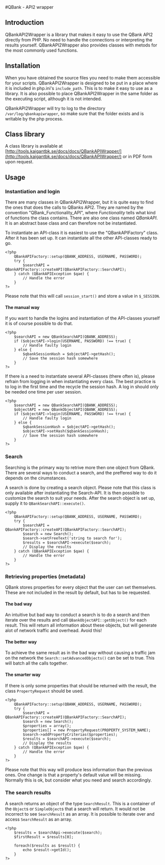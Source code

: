#QBank - API2 wrapper

## Introduction
QBankAPI2Wrapper is a library that makes it easy to use the QBank API2 directly from PHP. No need to handle the connections or interpreting the results yourself. QBankAPI2Wrapper also provides classes with metods for the most commonly used functions.

## Installation
When you have obtained the source files you need to make them accessible for your scripts. QBankAPI2Wrapper is designed to be put in a place where it is included in php.ini's `include_path`. This is to make it easy to use as a library. It is also possible to place QBankAPI2Wrapper in the same folder as the executing script, although it is not intended.

QBankAPI2Wrapper will try to log to the directory `/var/log/qbankapiwrapper`, so make sure that the folder exists and is writable by the php process.

## Class library
A class library is available at [http://tools.kaigantbk.se/docs/docs/QBankAPIWrapper/](http://tools.kaigantbk.se/docs/docs/QBankAPIWrapper/) or in PDF form upon request.

## Usage

### Instantiation and login
There are many classes in QBankAPI2Wrapper, but it is quite easy to find the ones that does the calls to QBanks API2. They are named by the convention "QBank_Functionality_API", where _Functionality_ tells what kind of functions the class contains. There are also one class named _QBankAPI_. It is an abstract base class and can therefore not be instantiated. 

To instantiate an API-class it is easiest to use the "QBankAPIFactory" class. After it has been set up. It can instantiate all the other API-classes ready to go.

	<?php
		QBankAPIFactory::setup(QBANK_ADDRESS, USERNAME, PASSWORD);
		try {
			$searchAPI = QBankAPIFactory::createAPI(QBankAPIFactory::SearchAPI);
		} catch (QBankAPIException $qae) {
			// Handle the error
		}
	?>

Please note that this will call `session_start()` and store a value in `$_SESSION`.

#### The manual way
If you want to handle the logins and instantiation of the API-classes yourself it is of course possible to do that.

	<?php
		$searchAPI = new QBankSearchAPI(QBANK_ADDRESS);
		if ($objectAPI->login(USERNAME, PASSWORD) !== true) {
			// Handle faulty login
		} else {
			$qbankSessionHash = $objectAPI->getHash();
			// Save the session hash somewhere
		}
	?>

If there is a need to instantiate several API-classes (there often is), please refrain from logging in when instantiating every class. The best practice is to log in the first time and the recycle the session hash. A log in should only be needed one time per user session.

	<?php
		$searchAPI = new QBankSearchAPI(QBANK_ADDRESS);
		$objectAPI = new QBankObjectAPI(QBANK_ADDRESS);
		if ($objectAPI->login(USERNAME, PASSWORD) !== true) {
			// Handle faulty login
		} else {
			$qbankSessionHash = $objectAPI->getHash();
			$objectAPI->setHash($qbankSessionHash);
			// Save the session hash somewhere
		}
	?>

### Search
Searching is the primary way to retrive more then one object from QBank. There are several ways to conduct a search, and the preffered way to do it depends on the cirumstances.

A search is done by creating a search object. Please note that this class is only available after instantiating the Search-API. It is then possible to customize the search to suit your needs. After the search object is set up, supply it to `QBankSearchAPI::execute()`.

	<?php
		QBankAPIFactory::setup(QBANK_ADDRESS, USERNAME, PASSWORD);
		try {
			$searchAPI = QBankAPIFactory::createAPI(QBankAPIFactory::SearchAPI);
			$search = new Search();
			$search->setFreeText('string to search for');
			$results = $searchAPI->execute($search);
			// Display the results
		} catch (QBankAPIException $qae) {
			// Handle the error
		}
	?>

### Retrieving properties (metadata)
QBank stores properties for every object that the user can set themselves. These are not included in the result by default, but has to be requested.

#### The bad way
An intuitive but bad way to conduct a search is to do a search and then iterate over the results and call `QBankObjectAPI::getObject()` for each result. This will return all information about these objects, but will generate alot of network traffic and overhead. Avoid this!

#### The better way
To achieve the same result as in the bad way without causing a traffic jam on the network the `Search::setAdvancedObjects()` can be set to true. This will batch all the calls together.

#### The smarter way
If there is only some properties that should be returned with the result, the class `PropertyRequest` should be used.

	<?php
		QBankAPIFactory::setup(QBANK_ADDRESS, USERNAME, PASSWORD);
		try {
			$searchAPI = QBankAPIFactory::createAPI(QBankAPIFactory::SearchAPI);
			$search = new Search();
			$properties = array();
			$properties[] = new PropertyRequest(PROPERTY_SYSTEM_NAME);
			$search->addPropertyCriterias($properties);
			$results = $searchAPI->execute($search);
			// Display the results
		} catch (QBankAPIException $qae) {
			// Handle the error
		}
	?>

Please note that this way will produce less information than the previous ones. One change is that a property's default value will be missing. Normally this is ok, but consider what you need and search accordingly.

### The search results
A search returns an object of the type `SearchResult`. This is a container of the `Object`s or `SimpleObject`s that a search will return. It would not be incorrect to see `SearchResult` as an array. It is possible to iterate over and access `SearchResult` as an array.

	<?php
		$results = $searchApi->execute($search);
		$firstResult = $results[0];
		
		foreach($results as $result) {
			echo $result->getId();
		}
	?>

